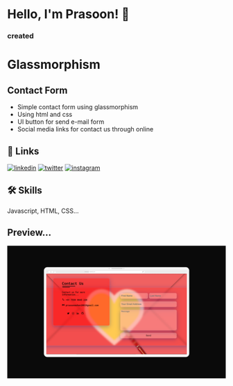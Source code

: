 
# Hello, I'm Prasoon! 👋

### created

# Glassmorphism

##  Contact Form


- Simple contact form using glassmorphism
- Using html and css
- UI button for send e-mail form
- Social media links for contact us through online


## 🔗 Links

[![linkedin](https://img.shields.io/badge/linkedin-0A66C2?style=for-the-badge&logo=linkedin&logoColor=white)](https://www.linkedin.com/in/prasoon-mohan//)
[![twitter](https://img.shields.io/badge/twitter-1DA1F2?style=for-the-badge&logo=twitter&logoColor=blue)](https://twitter.com/mohan_prasoon)
[![instagram](https://img.shields.io/badge/instagram-1DA1F2?style=for-the-badge&logo=instagram&logoColor=purple)](https://twitter.com/mohan_prasoon)


## 🛠 Skills
Javascript, HTML, CSS...


## Preview...

![Screenshot](./assets/images/Preview.png)

